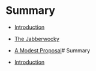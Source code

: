 # Summary

* [Introduction](README.md)
* [The Jabberwocky](chapter1.md)
* [A Modest Proposal](chapter2.md)# Summary

* [Introduction](README.md)

